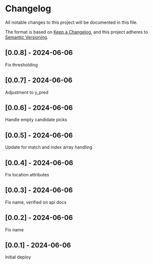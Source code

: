 # Changelog
All notable changes to this project will be documented in this file.

The format is based on [Keep a Changelog](https://keepachangelog.com/en/1.0.0/),
and this project adheres to [Semantic Versioning](https://semver.org/spec/v2.0.0.html).

## [0.0.8] - 2024-06-06
Fix thresholding

## [0.0.7] - 2024-06-06
Adjustment to y_pred

## [0.0.6] - 2024-06-06
Handle empty candidate picks

## [0.0.5] - 2024-06-06
Update for match and index array handling

## [0.0.4] - 2024-06-06
Fix location attributes

## [0.0.3] - 2024-06-06
Fix name, verified on api docs

## [0.0.2] - 2024-06-06
Fix name

## [0.0.1] - 2024-06-06
Initial deploy
